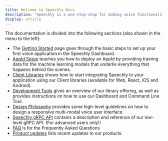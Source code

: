 ```yaml
---
title: Welcome to Speechly Docs
description: "Speechly is a one-stop-shop for adding voice functionalities to any user interface. We provide speech-to-text and natural language understanding features, both accessible via a simple API using ready-made client libraries. All you need to do is provide a small amount of training data for our machine learning models, and integrate one of the client libraries to your application."
display: article
---
```


The documentation is divided into the following sections (also shown in the menu to the left):

- The [Getting Started](/quick-start/) page goes through the basic steps to set up your first voice application in the Speechly Dashboard.
- [AppId Setup](/slu-examples/) teaches you how to deploy an AppId by providing training data for the machine learning models that underlie everything that happens behind the scenes.
- [Client Libraries](/client-libraries/) shows how to start integrating Speechly to your application using our Client libraries (available for Web, React, iOS and Android).
- [Development Tools](/dev-tools/) gives an overview of our library offering, as well as provides instructions on how to use our Dashboard and Command Line Tool.
- [Design Philosophy](/design-philosophy/) provides some high-level guidelines on how to design a responsive multi-modal voice user interface.
- [Speechly gRPC API](/speechly-api/) contains a description and reference of our low-level gRPC API. (For advanced users only!)
- [FAQ](/faq/) is for the Frequently Asked Questions
- [Product updates](/release-notes/) lists recent updates to our products.
